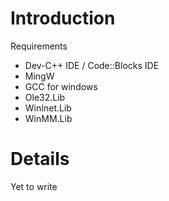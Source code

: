 # Introduction #

Requirements

  * Dev-C++ IDE / Code::Blocks IDE
  * MingW
  * GCC for windows
  * Ole32.Lib
  * WinInet.Lib
  * WinMM.Lib

# Details #
Yet to write